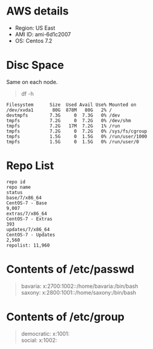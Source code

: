 # AWS details
* Region: US East
* AMI ID: ami-6d1c2007
* OS: Centos 7.2

# Disc Space
Same on each node.  
> df -h   

```
Filesystem      Size  Used Avail Use% Mounted on
/dev/xvda1       80G  878M   80G   2% /
devtmpfs        7.3G     0  7.3G   0% /dev
tmpfs           7.2G     0  7.2G   0% /dev/shm
tmpfs           7.2G   17M  7.2G   1% /run
tmpfs           7.2G     0  7.2G   0% /sys/fs/cgroup
tmpfs           1.5G     0  1.5G   0% /run/user/1000
tmpfs           1.5G     0  1.5G   0% /run/user/0
```

# Repo List
```
repo id                                                                        repo name                                                                         status
base/7/x86_64                                                                  CentOS-7 - Base                                                                   9,007
extras/7/x86_64                                                                CentOS-7 - Extras                                                                   393
updates/7/x86_64                                                               CentOS-7 - Updates                                                                2,560
repolist: 11,960
```

# Contents of /etc/passwd
> bavaria: x:2700:1002::/home/bavaria:/bin/bash  
> saxony: x:2800:1001::/home/saxony:/bin/bash   

# Contents of /etc/group
> democratic: x:1001:  
> social: x:1002:  
